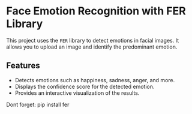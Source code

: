 # Face Emotion Recognition with FER Library

This project uses the `FER` library to detect emotions in facial images. It allows you to upload an image and identify the predominant emotion.

## Features
- Detects emotions such as happiness, sadness, anger, and more.
- Displays the confidence score for the detected emotion.
- Provides an interactive visualization of the results.

Dont forget: pip install fer
